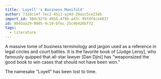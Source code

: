 ```yaml
---
title: 'Loyell''s Business Manifold'
author: 7328c14f-7ec2-4511-a24d-29a1c5ce23eb
import_id: 30dc92fb-4956-479b-a43c-99fdf4ce4837
id: 9845aa29-9005-4c19-bfec-25c46426bf72
tags:
  - literature
---
```

A massive tome of business terminology and jargon used as a reference in legal circles and court battles. It is the favorite book of [Judge Leroy], who famously quipped that all-star lawyer [Dan Djini] has "weaponsized the good book to win cases that should not have been won."

The namesake "Loyell" has been lost to time.